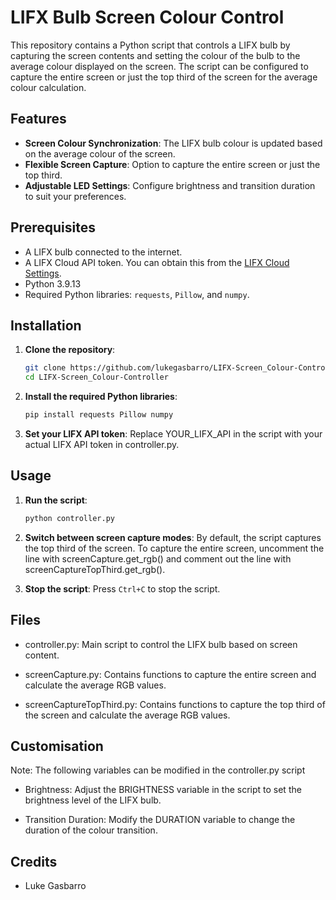 # LIFX Bulb Screen Colour Control

This repository contains a Python script that controls a LIFX bulb by capturing the screen contents and setting the colour of the bulb to the average colour displayed on the screen. The script can be configured to capture the entire screen or just the top third of the screen for the average colour calculation. 

## Features

- **Screen Colour Synchronization**: The LIFX bulb colour is updated based on the average colour of the screen.
- **Flexible Screen Capture**: Option to capture the entire screen or just the top third.
- **Adjustable LED Settings**: Configure brightness and transition duration to suit your preferences.

## Prerequisites

- A LIFX bulb connected to the internet.
- A LIFX Cloud API token. You can obtain this from the [LIFX Cloud Settings](https://cloud.lifx.com/settings).
- Python 3.9.13
- Required Python libraries: `requests`, `Pillow`, and `numpy`.

## Installation

1. **Clone the repository**:
   ```bash
   git clone https://github.com/lukegasbarro/LIFX-Screen_Colour-Controller.git
   cd LIFX-Screen_Colour-Controller

2. **Install the required Python libraries**:
    ```bash
    pip install requests Pillow numpy

3. **Set your LIFX API token**:
    Replace YOUR_LIFX_API in the script with your actual LIFX API token in controller.py.

## Usage

1. **Run the script**:
   ```bash
   python controller.py

2. **Switch between screen capture modes**:
    By default, the script captures the top third of the screen.
    To capture the entire screen, uncomment the line with screenCapture.get_rgb() and comment out the line with screenCaptureTopThird.get_rgb().

3. **Stop the script**:
    Press `Ctrl+C` to stop the script.

## Files

- controller.py: Main script to control the LIFX bulb based on screen content.

- screenCapture.py: Contains functions to capture the entire screen and calculate the average RGB values.

- screenCaptureTopThird.py: Contains functions to capture the top third of the screen and calculate the average RGB values.


## Customisation
Note: The following variables can be modified in the controller.py script

- Brightness: Adjust the BRIGHTNESS variable in the script to set the brightness level of the LIFX bulb.

- Transition Duration: Modify the DURATION variable to change the duration of the colour transition.

## Credits

- Luke Gasbarro
